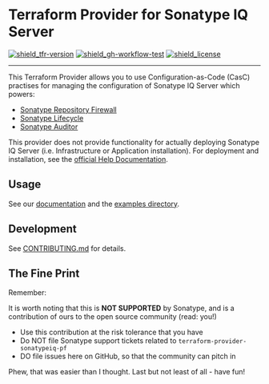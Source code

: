 # Terraform Provider for Sonatype IQ Server

[![shield_tfr-version]][link_tfr]
[![shield_gh-workflow-test]][link_gh-workflow-test]
[![shield_license]][license_file]

---

This Terraform Provider allows you to use Configuration-as-Code (CasC) practises for 
managing the configuration of Sonatype IQ Server which powers: 
- [Sonatype Repository Firewall](https://www.sonatype.com/products/sonatype-repository-firewall)
- [Sonatype Lifecycle](https://www.sonatype.com/products/open-source-security-dependency-management) 
- [Sonatype Auditor](https://www.sonatype.com/products/auditor)

This provider does not provide functionality for actually deploying Sonatype IQ Server (i.e. Infrastructure or Application installation). For deployment and installation, see  the [official Help Documentation](https://help.sonatype.com/iqserver/installing).

## Usage

See our [documentation](./docs/index.md) and the [examples directory](./examples/).

## Development

See [CONTRIBUTING.md](./CONTRIBUTING.md) for details.

## The Fine Print

Remember:

It is worth noting that this is **NOT SUPPORTED** by Sonatype, and is a contribution of ours to the open source community (read: you!)

* Use this contribution at the risk tolerance that you have
* Do NOT file Sonatype support tickets related to `terraform-provider-sonatypeiq-pf`
* DO file issues here on GitHub, so that the community can pitch in

Phew, that was easier than I thought. Last but not least of all - have fun!


[shield_gh-workflow-test]: https://img.shields.io/github/actions/workflow/status/0xfed/terraform-provider-sonatypeiq/test.yml?branch=main&logo=GitHub&logoColor=white "build"
[shield_tfr-version]: https://img.shields.io/badge/Terraform%20Registry-8A2BE2
[shield_license]: https://img.shields.io/github/license/0xfed/terraform-provider-sonatypeiq?logo=open%20source%20initiative&logoColor=white "license"

[link_tfr]: https://registry.terraform.io/providers/0xfed/sonatypeiq/latest
[link_gh-workflow-test]: https://github.com/0xfed/terraform-provider-sonatypeiq/actions/workflows/test.yml?query=branch%3Amain
[license_file]: https://github.com/0xfed/terraform-provider-sonatypeiq/blob/main/LICENSE